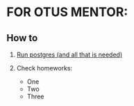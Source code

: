 # FOR OTUS MENTOR:
## How to
1. [Run postgres (and all that is needed)](infrastructure.md)
2. Check homeworks:

   * One
   * Two
   * Three 
  